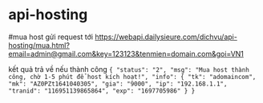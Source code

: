 # api-hosting

#mua host
gửi request tới https://webapi.dailysieure.com/dichvu/api-hosting/mua.html?email=admin@gmail.com&key=123123&tenmien=domain.com&goi=VN1

kết quả trả về nếu thành công `{
  "status": "2",
  "msg": "Mua host thành công, chờ 1-5 phút để host kích hoạt!",
  "info": {
    "tk": "adomaincom",
    "mk": "AZ0PZt1641040305",
    "gia": "9000",
    "ip": "192.168.1.1",
    "tranid": "116951139865864",
    "exp": "1697705986"
  }
}
`

